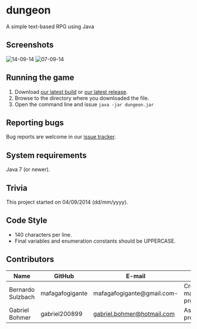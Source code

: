dungeon
=======
A simple text-based RPG using Java

Screenshots
-----------
![14-09-14](https://github.com/mafagafogigante/dungeon/blob/master/screenshots/14-09-14.png)
![07-09-14](https://github.com/mafagafogigante/dungeon/blob/master/screenshots/07-09-14.png)

Running the game
----------------
1. Download [our latest build](https://github.com/mafagafogigante/dungeon/blob/master/dist/dungeon.jar?raw=true) or [our latest release](https://github.com/mafagafogigante/dungeon/blob/master/dist/dungeon.jar?raw=true).
2. Browse to the directory where you downloaded the file.
3. Open the command line and issue `java -jar dungeon.jar`

Reporting bugs
--------------
Bug reports are welcome in our [issue tracker](https://github.com/mafagafogigante/dungeon/issues).

System requirements
-------------------
Java 7 (or newer).

Trivia
------
This project started on 04/09/2014 (dd/mm/yyyy).

Code Style
----------
* 140 characters per line.
* Final variables and enumeration constants should be UPPERCASE.

Contributors
------------
Name                     |GitHub                   |E-mail                     |Role
-------------------------|-------------------------|---------------------------|---------------------------
Bernardo Sulzbach        |mafagafogigante          | mafagafogigante@gmail.com-|Creator and main programmer
Gabriel Bohmer           |gabriel200899            | gabriel.bohmer@hotmail.com|Assistant programmer
